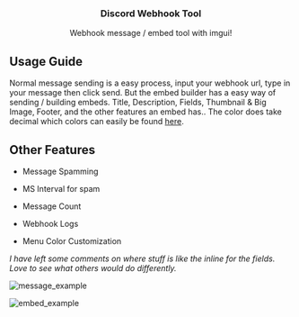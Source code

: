 <h3 align="center">Discord Webhook Tool</h3>

  <p align="center">
    Webhook message / embed tool with imgui!
    <br />
  </p>
</div>

## Usage Guide

Normal message sending is a easy process, input your webhook url, type in your message then click send. But the embed builder has a easy way of sending / building embeds. Title, Description, Fields, Thumbnail & Big Image, Footer, and the other features an embed has.. The color does take decimal which colors can easily be found [here](http://www.nameacolor.com/Color%20numbers.htm).

## Other Features

- Message Spamming 
- MS Interval for spam
- Message Count

- Webhook Logs
- Menu Color Customization

*I have left some comments on where stuff is like the inline for the fields. Love to see what others would do differently.*









![message_example](https://github.com/user-attachments/assets/a2d32397-fa44-4d1a-acb8-129541c281ec)

![embed_example](https://github.com/user-attachments/assets/a7999f70-c57a-4973-9328-d231141ea663)
